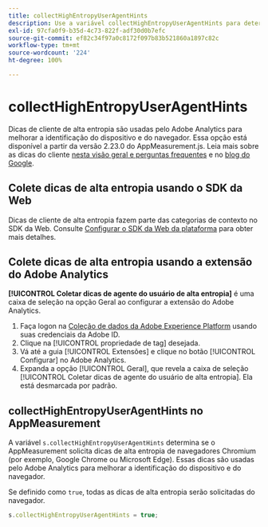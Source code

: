 ```yaml
---
title: collectHighEntropyUserAgentHints
description: Use a variável collectHighEntropyUserAgentHints para determinar se a Adobe solicitará dicas de alta entropia de navegadores Chromium (por exemplo, Google Chrome e Microsoft Edge).
exl-id: 97cfa0f9-b35d-4c73-822f-adf30d0b7efc
source-git-commit: ef82c34f97a0c8172f097b83b521860a1897c82c
workflow-type: tm+mt
source-wordcount: '224'
ht-degree: 100%

---
```


# collectHighEntropyUserAgentHints

Dicas de cliente de alta entropia são usadas pelo Adobe Analytics para melhorar a identificação do dispositivo e do navegador. Essa opção está disponível a partir da versão 2.23.0 do AppMeasurement.js. Leia mais sobre as dicas do cliente [nesta visão geral e perguntas frequentes](/help/technotes/client-hints.md) e no [blog do Google](https://web.dev/user-agent-client-hints/).

## Colete dicas de alta entropia usando o SDK da Web

Dicas de cliente de alta entropia fazem parte das categorias de contexto no SDK da Web. Consulte [Configurar o SDK da Web da plataforma](https://experienceleague.adobe.com/docs/experience-platform/edge/fundamentals/configuring-the-sdk.html?lang=pt-BR) para obter mais detalhes.

## Colete dicas de alta entropia usando a extensão do Adobe Analytics

**[!UICONTROL Coletar dicas de agente do usuário de alta entropia]** é uma caixa de seleção na opção Geral ao configurar a extensão do Adobe Analytics.

1. Faça logon na [Coleção de dados da Adobe Experience Platform](https://experience.adobe.com/#/@adobepm/data-collection) usando suas credenciais da Adobe ID.
1. Clique na [!UICONTROL propriedade de tag] desejada.
1. Vá até a guia [!UICONTROL Extensões] e clique no botão [!UICONTROL Configurar] no Adobe Analytics.
1. Expanda a opção [!UICONTROL Geral], que revela a caixa de seleção [!UICONTROL Coletar dicas de agente do usuário de alta entropia]. Ela está desmarcada por padrão.

## collectHighEntropyUserAgentHints no AppMeasurement

A variável `s.collectHighEntropyUserAgentHints` determina se o AppMeasurement solicita dicas de alta entropia de navegadores Chromium (por exemplo, Google Chrome ou Microsoft Edge). Essas dicas são usadas pelo Adobe Analytics para melhorar a identificação do dispositivo e do navegador.

Se definido como `true`, todas as dicas de alta entropia serão solicitadas do navegador.

```js
s.collectHighEntropyUserAgentHints = true;
```
